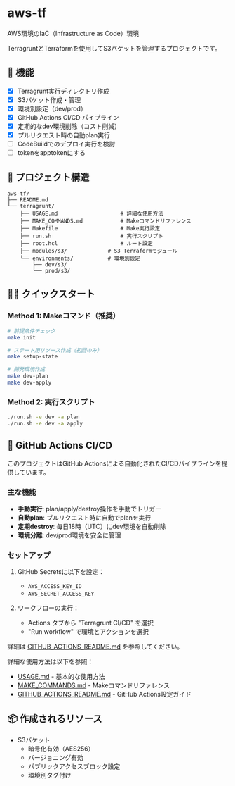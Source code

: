 # aws-tf
AWS環境のIaC（Infrastructure as Code）環境

TerragruntとTerraformを使用してS3バケットを管理するプロジェクトです。

## 🚀 機能

- [x] Terragrunt実行ディレクトリ作成
- [x] S3バケット作成・管理
- [x] 環境別設定（dev/prod）
- [x] GitHub Actions CI/CD パイプライン
- [x] 定期的なdev環境削除（コスト削減）
- [x] プルリクエスト時の自動plan実行
- [ ] CodeBuildでのデプロイ実行を検討
- [ ] tokenをapptokenにする

## 📁 プロジェクト構造

```
aws-tf/
├── README.md
└── terragrunt/
    ├── USAGE.md                    # 詳細な使用方法
    ├── MAKE_COMMANDS.md            # Makeコマンドリファレンス
    ├── Makefile                    # Make実行設定
    ├── run.sh                      # 実行スクリプト
    ├── root.hcl                    # ルート設定
    ├── modules/s3/             # S3 Terraformモジュール
    └── environments/           # 環境別設定
        ├── dev/s3/
        └── prod/s3/
```

## 🏃‍♂️ クイックスタート

### Method 1: Makeコマンド（推奨）
```bash
# 前提条件チェック
make init

# ステート用リソース作成（初回のみ）
make setup-state

# 開発環境作成
make dev-plan
make dev-apply
```

### Method 2: 実行スクリプト
```bash
./run.sh -e dev -a plan
./run.sh -e dev -a apply
```

## 🔄 GitHub Actions CI/CD

このプロジェクトはGitHub Actionsによる自動化されたCI/CDパイプラインを提供しています。

### 主な機能
- **手動実行**: plan/apply/destroy操作を手動でトリガー
- **自動plan**: プルリクエスト時に自動でplanを実行
- **定期destroy**: 毎日18時（UTC）にdev環境を自動削除
- **環境分離**: dev/prod環境を安全に管理

### セットアップ
1. GitHub Secretsに以下を設定：
   - `AWS_ACCESS_KEY_ID`
   - `AWS_SECRET_ACCESS_KEY`

2. ワークフローの実行：
   - Actions タブから "Terragrunt CI/CD" を選択
   - "Run workflow" で環境とアクションを選択

詳細は [GITHUB_ACTIONS_README.md](GITHUB_ACTIONS_README.md) を参照してください。

詳細な使用方法は以下を参照：
- [USAGE.md](terragrunt/USAGE.md) - 基本的な使用方法
- [MAKE_COMMANDS.md](terragrunt/MAKE_COMMANDS.md) - Makeコマンドリファレンス
- [GITHUB_ACTIONS_README.md](GITHUB_ACTIONS_README.md) - GitHub Actions設定ガイド

## 📦 作成されるリソース

- S3バケット
  - 暗号化有効（AES256）
  - バージョニング有効
  - パブリックアクセスブロック設定
  - 環境別タグ付け
